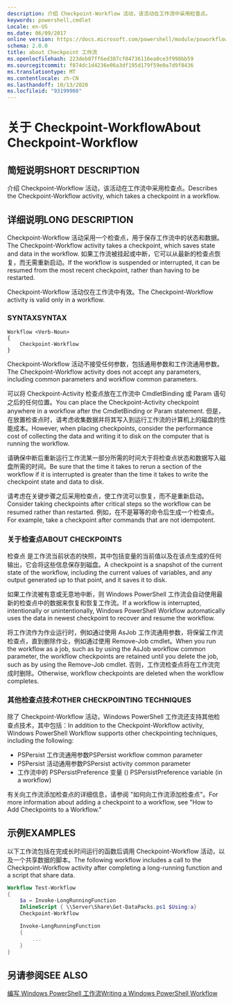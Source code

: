 ```yaml
---
description: 介绍 Checkpoint-Workflow 活动，该活动在工作流中采用检查点。
keywords: powershell,cmdlet
Locale: en-US
ms.date: 06/09/2017
online version: https://docs.microsoft.com/powershell/module/psworkflow/about/about_checkpoint-workflow?view=powershell-5.1&WT.mc_id=ps-gethelp
schema: 2.0.0
title: about_Checkpoint 工作流
ms.openlocfilehash: 223deb07ff6ed387cf04736116ea0ce3f998bb59
ms.sourcegitcommit: f874dc1d4236e06a3df195d179f59e0a7d9f8436
ms.translationtype: MT
ms.contentlocale: zh-CN
ms.lasthandoff: 10/13/2020
ms.locfileid: "93199908"
---
```

# <a name="about-checkpoint-workflow"></a><span data-ttu-id="5f697-104">关于 Checkpoint-Workflow</span><span class="sxs-lookup"><span data-stu-id="5f697-104">About Checkpoint-Workflow</span></span>

## <a name="short-description"></a><span data-ttu-id="5f697-105">简短说明</span><span class="sxs-lookup"><span data-stu-id="5f697-105">SHORT DESCRIPTION</span></span>
<span data-ttu-id="5f697-106">介绍 Checkpoint-Workflow 活动，该活动在工作流中采用检查点。</span><span class="sxs-lookup"><span data-stu-id="5f697-106">Describes the Checkpoint-Workflow activity, which takes a checkpoint in a workflow.</span></span>

## <a name="long-description"></a><span data-ttu-id="5f697-107">详细说明</span><span class="sxs-lookup"><span data-stu-id="5f697-107">LONG DESCRIPTION</span></span>

<span data-ttu-id="5f697-108">Checkpoint-Workflow 活动采用一个检查点，用于保存工作流中的状态和数据。</span><span class="sxs-lookup"><span data-stu-id="5f697-108">The Checkpoint-Workflow activity takes a checkpoint, which saves state and data in the workflow.</span></span> <span data-ttu-id="5f697-109">如果工作流被挂起或中断，它可以从最新的检查点恢复，而无需重新启动。</span><span class="sxs-lookup"><span data-stu-id="5f697-109">If the workflow is suspended or interrupted, it can be resumed from the most recent checkpoint, rather than having to be restarted.</span></span>

<span data-ttu-id="5f697-110">Checkpoint-Workflow 活动仅在工作流中有效。</span><span class="sxs-lookup"><span data-stu-id="5f697-110">The Checkpoint-Workflow activity is valid only in a workflow.</span></span>

### <a name="syntax"></a><span data-ttu-id="5f697-111">SYNTAX</span><span class="sxs-lookup"><span data-stu-id="5f697-111">SYNTAX</span></span>

```
Workflow <Verb-Noun>
{
    Checkpoint-Workflow
}
```

<span data-ttu-id="5f697-112">Checkpoint-Workflow 活动不接受任何参数，包括通用参数和工作流通用参数。</span><span class="sxs-lookup"><span data-stu-id="5f697-112">The Checkpoint-Workflow activity does not accept any parameters, including common parameters and workflow common parameters.</span></span>

<span data-ttu-id="5f697-113">可以将 Checkpoint-Activity 检查点放在工作流中 CmdletBinding 或 Param 语句之后的任何位置。</span><span class="sxs-lookup"><span data-stu-id="5f697-113">You can place the Checkpoint-Activity checkpoint anywhere in a workflow after the CmdletBinding or Param statement.</span></span> <span data-ttu-id="5f697-114">但是，在放置检查点时，请考虑收集数据并将其写入到运行工作流的计算机上的磁盘的性能成本。</span><span class="sxs-lookup"><span data-stu-id="5f697-114">However, when placing checkpoints, consider the performance cost of collecting the data and writing it to disk on the computer that is running the workflow.</span></span>

<span data-ttu-id="5f697-115">请确保中断后重新运行工作流某一部分所需的时间大于将检查点状态和数据写入磁盘所需的时间。</span><span class="sxs-lookup"><span data-stu-id="5f697-115">Be sure that the time it takes to rerun a section of the workflow if it is interrupted is greater than the time it takes to write the checkpoint state and data to disk.</span></span>

<span data-ttu-id="5f697-116">请考虑在关键步骤之后采用检查点，使工作流可以恢复，而不是重新启动。</span><span class="sxs-lookup"><span data-stu-id="5f697-116">Consider taking checkpoints after critical steps so the workflow can be resumed rather than restarted.</span></span> <span data-ttu-id="5f697-117">例如，在不是幂等的命令后生成一个检查点。</span><span class="sxs-lookup"><span data-stu-id="5f697-117">For example, take a checkpoint after commands that are not idempotent.</span></span>

### <a name="about-checkpoints"></a><span data-ttu-id="5f697-118">关于检查点</span><span class="sxs-lookup"><span data-stu-id="5f697-118">ABOUT CHECKPOINTS</span></span>

<span data-ttu-id="5f697-119">检查点 是工作流当前状态的快照，其中包括变量的当前值以及在该点生成的任何输出，它会将这些信息保存到磁盘。</span><span class="sxs-lookup"><span data-stu-id="5f697-119">A checkpoint is a snapshot of the current state of the workflow, including the current values of variables, and any output generated up to that point, and it saves it to disk.</span></span>

<span data-ttu-id="5f697-120">如果工作流被有意或无意地中断，则 Windows PowerShell 工作流会自动使用最新的检查点中的数据来恢复和恢复工作流。</span><span class="sxs-lookup"><span data-stu-id="5f697-120">If a workflow is interrupted, intentionally or unintentionally, Windows PowerShell Workflow automatically uses the data in newest checkpoint to recover and resume the workflow.</span></span>

<span data-ttu-id="5f697-121">将工作流作为作业运行时，例如通过使用 AsJob 工作流通用参数，将保留工作流检查点，直到删除作业，例如通过使用 Remove-Job cmdlet。</span><span class="sxs-lookup"><span data-stu-id="5f697-121">When you run the workflow as a job, such as by using the AsJob workflow common parameter, the workflow checkpoints are retained until you delete the job, such as by using the Remove-Job cmdlet.</span></span>
<span data-ttu-id="5f697-122">否则，工作流检查点将在工作流完成时删除。</span><span class="sxs-lookup"><span data-stu-id="5f697-122">Otherwise, workflow checkpoints are deleted when the workflow completes.</span></span>

### <a name="other-checkpointing-techniques"></a><span data-ttu-id="5f697-123">其他检查点技术</span><span class="sxs-lookup"><span data-stu-id="5f697-123">OTHER CHECKPOINTING TECHNIQUES</span></span>

<span data-ttu-id="5f697-124">除了 Checkpoint-Workflow 活动，Windows PowerShell 工作流还支持其他检查点技术，其中包括：</span><span class="sxs-lookup"><span data-stu-id="5f697-124">In addition to the Checkpoint-Workflow activity, Windows PowerShell Workflow supports other checkpointing techniques, including the following:</span></span>

- <span data-ttu-id="5f697-125">PSPersist 工作流通用参数</span><span class="sxs-lookup"><span data-stu-id="5f697-125">PSPersist workflow common parameter</span></span>
- <span data-ttu-id="5f697-126">PSPersist 活动通用参数</span><span class="sxs-lookup"><span data-stu-id="5f697-126">PSPersist activity common parameter</span></span>
- <span data-ttu-id="5f697-127">工作流中的 PSPersistPreference 变量 () </span><span class="sxs-lookup"><span data-stu-id="5f697-127">PSPersistPreference variable (in a workflow)</span></span>

<span data-ttu-id="5f697-128">有关向工作流添加检查点的详细信息，请参阅 "如何向工作流添加检查点"。</span><span class="sxs-lookup"><span data-stu-id="5f697-128">For more information about adding a checkpoint to a workflow, see "How to Add Checkpoints to a Workflow."</span></span>

## <a name="examples"></a><span data-ttu-id="5f697-129">示例</span><span class="sxs-lookup"><span data-stu-id="5f697-129">EXAMPLES</span></span>

<span data-ttu-id="5f697-130">以下工作流包括在完成长时间运行的函数后调用 Checkpoint-Workflow 活动，以及一个共享数据的脚本。</span><span class="sxs-lookup"><span data-stu-id="5f697-130">The following workflow includes a call to the Checkpoint-Workflow activity after completing a long-running function and a script that share data.</span></span>

```powershell
Workflow Test-Workflow
{
    $a = Invoke-LongRunningFunction
    InlineScript { \\Server\Share\Get-DataPacks.ps1 $Using:a}
    Checkpoint-Workflow

    Invoke-LongRunningFunction
    {
        ...
    }
}
```

## <a name="see-also"></a><span data-ttu-id="5f697-131">另请参阅</span><span class="sxs-lookup"><span data-stu-id="5f697-131">SEE ALSO</span></span>

[<span data-ttu-id="5f697-132">编写 Windows PowerShell 工作流</span><span class="sxs-lookup"><span data-stu-id="5f697-132">Writing a Windows PowerShell Workflow</span></span>](/previous-versions/powershell/scripting/developer/workflow/writing-a-windows-powershell-workflow)
